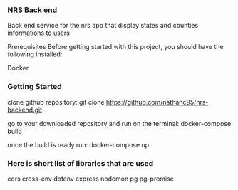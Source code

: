 ### NRS Back end

Back end service for the nrs app that display states and counties informations to users 

Prerequisites
Before getting started with this project, you should have the following installed:

Docker

### Getting Started

clone github repository: git clone https://github.com/nathanc95/nrs-backend.git

go to your downloaded repository and run on the terminal: docker-compose build

once the build is ready run: docker-compose up

### Here is short list of libraries that are used

cors
cross-env
dotenv
express
nodemon
pg
pg-promise
